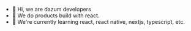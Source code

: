 - 👋 Hi, we are dazum developers
- 👀 We do products build with react.
- 🌱 We're currently learning react, react native, nextjs, typescript, etc.

<!---
dazum-dev/dazum-dev is a ✨ special ✨ repository because its `README.md` (this file) appears on your GitHub profile.
You can click the Preview link to take a look at your changes.
--->


<!--

Typescript
TailwindCSS
React
React Native
Blocksui
Expo
NextJS
Turborepo
ESlint
Prettier
Husky
Prisma
Supabase
sonarjs


layout editor
admin panel
third party oauth
cms
analytics

Zendesk $z4V4C*V8hK@?x8
github workflows
vercel

-->
